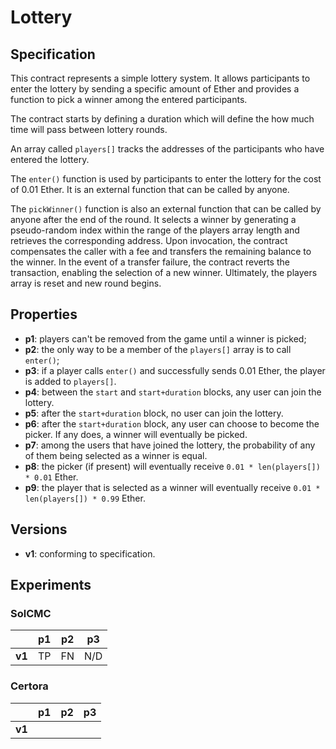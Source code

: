 # Lottery

## Specification

This contract represents a simple lottery system. It allows participants to
enter the lottery by sending a specific amount of Ether and provides a function
to pick a winner among the entered participants.

The contract starts by defining a duration which will define the how much time
will pass between lottery rounds. 

An array called `players[]` tracks the addresses of the participants who have
entered the lottery.

The `enter()` function is used by participants to enter the lottery for the cost
of 0.01 Ether. It is an external function that can be called by anyone.

The `pickWinner()` function is also an external function that can be called by
anyone after the end of the round. It selects a winner by generating a
pseudo-random index within the range of the players array length and retrieves
the corresponding address. Upon invocation, the contract compensates the caller
with a fee and transfers the remaining balance to the winner. In the event of a
transfer failure, the contract reverts the transaction, enabling the selection
of a new winner. Ultimately, the players array is reset and new round begins.

## Properties

- **p1**: players can't be removed from the game until a winner is picked;
- **p2**: the only way to be a member of the `players[]` array is to call `enter()`;
- **p3**: if a player calls `enter()` and successfully sends 0.01 Ether, the
  player is added to `players[]`.
- **p4**: between the `start` and `start+duration` blocks, any user can join the lottery.
- **p5**: after the `start+duration` block, no user can join the lottery.
- **p6**: after the `start+duration` block, any user can choose to become the picker. If any does, a winner will eventually be picked.
- **p7**: among the users that have joined the lottery, the probability of any of them being selected as a winner is equal.
- **p8**: the picker (if present) will eventually receive `0.01 * len(players[]) * 0.01` Ether.
- **p9**: the player that is selected as a winner will eventually receive `0.01 * len(players[]) * 0.99` Ether.

## Versions

- **v1**: conforming to specification.

## Experiments

### SolCMC

|        | p1  | p2  | p3  |
| ------ | --- | --- | --- |
| **v1** | TP  | FN  | N/D |

### Certora

|        | p1  | p2  | p3  |
| ------ | --- | --- | --- |
| **v1** | 
